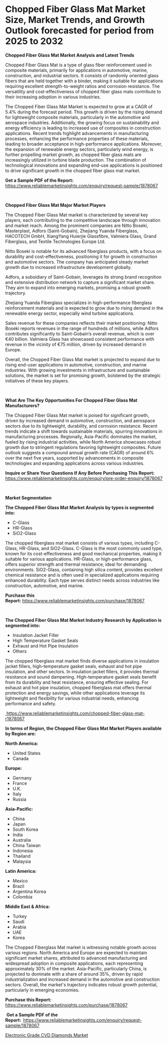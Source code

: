 <p><h1>Chopped Fiber Glass Mat Market Size, Market Trends, and Growth Outlook forecasted for period from 2025 to 2032</h1></p><p><strong>Chopped Fiber Glass Mat Market Analysis and Latest Trends</strong></p>
<p><p>Chopped Fiber Glass Mat is a type of glass fiber reinforcement used in composite materials, primarily for applications in automotive, marine, construction, and industrial sectors. It consists of randomly oriented glass fibers that are held together with a binder, making it suitable for applications requiring excellent strength-to-weight ratios and corrosion resistance. The versatility and cost-effectiveness of chopped fiber glass mats contribute to their increasing adoption in various industries.</p><p>The Chopped Fiber Glass Mat Market is expected to grow at a CAGR of 5.4% during the forecast period. This growth is driven by the rising demand for lightweight composite materials, particularly in the automotive and aerospace industries. Additionally, the growing focus on sustainability and energy efficiency is leading to increased use of composites in construction applications. Recent trends highlight advancements in manufacturing processes, enhancing the performance properties of these materials, leading to broader acceptance in high-performance applications. Moreover, the expansion of renewable energy sectors, particularly wind energy, is further propelling market growth, as chopped fiber glass mats are increasingly utilized in turbine blade production. The combination of technological innovations and expanding end-use applications is positioned to drive significant growth in the chopped fiber glass mat market.</p></p>
<p><strong>Get a Sample PDF of the Report:&nbsp;</strong> <a href="https://www.reliablemarketinsights.com/enquiry/request-sample/1878067?utm_campaign=3007&utm_medium=2&utm_source=Github&utm_content=ia&utm_term=03042025&utm_id=chopped-fiber-glass-mat">https://www.reliablemarketinsights.com/enquiry/request-sample/1878067</a></p>
<p>&nbsp;</p>
<p><strong>Chopped Fiber Glass Mat Major Market Players</strong></p>
<p><p>The Chopped Fiber Glass Mat market is characterized by several key players, each contributing to the competitive landscape through innovation and market reach. Among the prominent companies are Nitto Boseki, Masterplast, Adfors (Saint-Gobain), Zhejiang Yuanda Fiberglass, HACOTECH GmbH, XiangYang Huierjie Glassfibre, Valmiera Glass, Grand Fiberglass, and Textile Technologies Europe Ltd. </p><p>Nitto Boseki is notable for its advanced fiberglass products, with a focus on durability and cost-effectiveness, positioning it for growth in construction and automotive sectors. The company has anticipated steady market growth due to increased infrastructure development globally.</p><p>Adfors, a subsidiary of Saint-Gobain, leverages its strong brand recognition and extensive distribution network to capture a significant market share. They aim to expand into emerging markets, promising a robust growth trajectory.</p><p>Zhejiang Yuanda Fiberglass specializes in high-performance fiberglass reinforcement materials and is expected to grow due to rising demand in the renewable energy sector, especially wind turbine applications.</p><p>Sales revenue for these companies reflects their market positioning: Nitto Boseki reports revenues in the range of hundreds of millions, while Adfors contributes significantly to Saint-Gobain’s overall revenue, which is over €40 billion. Valmiera Glass has showcased consistent performance with revenue in the vicinity of €75 million, driven by increased demand in Europe.</p><p>Overall, the Chopped Fiber Glass Mat market is projected to expand due to rising end-user applications in automotive, construction, and marine industries. With growing investments in infrastructure and sustainable solutions, the market is set for promising growth, bolstered by the strategic initiatives of these key players.</p></p>
<p>&nbsp;</p>
<p><strong>What Are The Key Opportunities For Chopped Fiber Glass Mat Manufacturers?</strong></p>
<p><p>The Chopped Fiber Glass Mat market is poised for significant growth, driven by increased demand in automotive, construction, and aerospace sectors due to its lightweight, durability, and corrosion resistance. Recent trends indicate a shift towards sustainable materials, spurring innovations in manufacturing processes. Regionally, Asia-Pacific dominates the market, fueled by rising industrial activities, while North America showcases robust growth due to stringent regulations favoring lightweight composites. Future outlook suggests a compound annual growth rate (CAGR) of around 6% over the next five years, supported by advancements in composite technologies and expanding applications across various industries.</p></p>
<p><strong>Inquire or Share Your Questions If Any Before Purchasing This Report:</strong> <a href="https://www.reliablemarketinsights.com/enquiry/pre-order-enquiry/1878067?utm_campaign=3007&utm_medium=2&utm_source=Github&utm_content=ia&utm_term=03042025&utm_id=chopped-fiber-glass-mat">https://www.reliablemarketinsights.com/enquiry/pre-order-enquiry/1878067</a></p>
<p>&nbsp;</p>
<p><strong>Market Segmentation</strong></p>
<p><strong>The Chopped Fiber Glass Mat Market Analysis by types is segmented into:</strong></p>
<p><ul><li>C-Glass</li><li>HR-Glass</li><li>SiO2-Glass</li></ul></p>
<p><p>The chopped fiberglass mat market consists of various types, including C-Glass, HR-Glass, and SiO2-Glass. C-Glass is the most commonly used type, known for its cost-effectiveness and good mechanical properties, making it suitable for various applications. HR-Glass, or high-performance glass, offers superior strength and thermal resistance, ideal for demanding environments. SiO2-Glass, containing high silica content, provides excellent chemical resistance and is often used in specialized applications requiring enhanced durability. Each type serves distinct needs across industries like construction, automotive, and marine.</p></p>
<p><strong>Purchase this Report:&nbsp;</strong><a href="https://www.reliablemarketinsights.com/purchase/1878067?utm_campaign=3007&utm_medium=2&utm_source=Github&utm_content=ia&utm_term=03042025&utm_id=chopped-fiber-glass-mat">https://www.reliablemarketinsights.com/purchase/1878067</a></p>
<p>&nbsp;</p>
<p><strong>The Chopped Fiber Glass Mat Market Industry Research by Application is segmented into:</strong></p>
<p><ul><li>Insulation Jacket Filler</li><li>High Temperature Gasket Seals</li><li>Exhaust and Hot Pipe Insulation</li><li>Others</li></ul></p>
<p><p>The chopped fiberglass mat market finds diverse applications in insulation jacket fillers, high-temperature gasket seals, exhaust and hot pipe insulation, and other sectors. In insulation jacket fillers, it provides thermal resistance and sound dampening. High-temperature gasket seals benefit from its durability and heat resistance, ensuring effective sealing. For exhaust and hot pipe insulation, chopped fiberglass mat offers thermal protection and energy savings, while other applications leverage its lightweight and flexibility for various industrial needs, enhancing performance and safety.</p></p>
<p><a href="https://www.reliablemarketinsights.com/chopped-fiber-glass-mat-r1878067?utm_campaign=3007&utm_medium=2&utm_source=Github&utm_content=ia&utm_term=03042025&utm_id=chopped-fiber-glass-mat">&nbsp;https://www.reliablemarketinsights.com/chopped-fiber-glass-mat-r1878067</a></p>
<p><strong>In terms of Region, the Chopped Fiber Glass Mat Market Players available by Region are:</strong></p>
<p>
    <p> <strong> North America: </strong>
        <ul>
            <li>United States</li>
            <li>Canada</li>
        </ul>
        </p> 
    <p> <strong> Europe: </strong>
        <ul>
            <li>Germany</li>
            <li>France</li>
            <li>U.K.</li>
            <li>Italy</li>
            <li>Russia</li>
        </ul>
        </p> 
    <p> <strong> Asia-Pacific: </strong>
        <ul>
            <li>China</li>
            <li>Japan</li>
            <li>South Korea</li>
            <li>India</li>
            <li>Australia</li>
            <li>China Taiwan</li>
            <li>Indonesia</li>
            <li>Thailand</li>
            <li>Malaysia</li>
        </ul>
        </p> 
    <p> <strong> Latin America: </strong>
        <ul>
            <li>Mexico</li>
            <li>Brazil</li>
            <li>Argentina Korea</li>
            <li>Colombia</li>
        </ul>
        </p> 
    <p> <strong> Middle East & Africa: </strong>
        <ul>
            <li>Turkey</li>
            <li>Saudi</li>
            <li>Arabia</li>
            <li>UAE</li>
            <li>Korea</li>
        </ul>
    </p>
    </p>
<p><p>The Chopped Fiberglass Mat market is witnessing notable growth across various regions. North America and Europe are expected to maintain significant market shares, attributed to advanced manufacturing and widespread adoption in composite applications, each representing approximately 30% of the market. Asia-Pacific, particularly China, is projected to dominate with a share of around 35%, driven by rapid industrialization and increased demand in the automotive and construction sectors. Overall, the market's trajectory indicates robust growth potential, particularly in emerging economies.</p></p>
<p><strong>Purchase this Report: </strong><a href="https://www.reliablemarketinsights.com/purchase/1878067?utm_campaign=3007&utm_medium=2&utm_source=Github&utm_content=ia&utm_term=03042025&utm_id=chopped-fiber-glass-mat">https://www.reliablemarketinsights.com/purchase/1878067</a></p>
<p>&nbsp;<strong>Get a Sample PDF of the Report:&nbsp;&nbsp;</strong><a href="https://www.reliablemarketinsights.com/enquiry/request-sample/1878067?utm_campaign=3007&utm_medium=2&utm_source=Github&utm_content=ia&utm_term=03042025&utm_id=chopped-fiber-glass-mat">https://www.reliablemarketinsights.com/enquiry/request-sample/1878067</a></p>
<p><strong></strong></p>
<p><p><a href="https://github.com/supicweg/Market-Research-Report-List-1/blob/main/electronic-grade-cvd-diamonds-market.md?utm_campaign=3007&utm_medium=2&utm_source=Github&utm_content=ia&utm_term=03042025&utm_id=chopped-fiber-glass-mat">Electronic Grade CVD Diamonds Market</a></p></p>